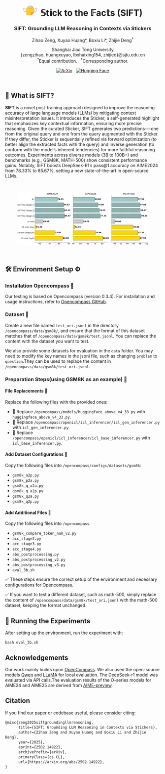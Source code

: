 <div align="center">
  

# <img src="docx/logo.png" width="50"> 𝕊t𝕚ck to the 𝔽ac𝕥s (SIFT)

### SIFT: Grounding LLM Reasoning in Contexts via Stickers

<!-- Authors and affiliations with improved formatting -->
Zihao Zeng, Xuyao Huang*, Boxiu Li*, Zhijie Deng<sup>†</sup><br>

Shanghai Jiao Tong University
<br>
{zengzihao, huangxuyao, lbxhaixing154, zhijied}@sjtu.edu.cn
<br>
<sup>*</sup>Equal contribution. &nbsp; <sup>†</sup>Corresponding author.
<br>

[![ArXiv](https://img.shields.io/badge/ArXiv-2502.14922-B31B1B.svg?style=flat-square)](https://arxiv.org/abs/2502.14922) &nbsp; [![Hugging Face](https://img.shields.io/badge/%F0%9F%A4%97%20Hugging%20Face-2502.14922-FFD700.svg?style=flat-square)](https://huggingface.co/papers/2502.14922)

</div>
<br>

## 🧐 What is SIFT?
**SIFT** is a novel post-training approach designed to improve the reasoning accuracy of large language models (LLMs) by mitigating context misinterpretation issues. It introduces the Sticker, a self-generated highlight that emphasizes key contextual information, ensuring more precise reasoning. Given the curated Sticker, SIFT generates two predictions---one from the original query and one from the query augmented with the Sticker. If they differ, the Sticker is sequentially refined via forward optimization (to better align the extracted facts with the query) and inverse generation (to conform with the model’s inherent tendencies) for more faithful reasoning outcomes. Experiments across diverse models (3B to 100B+) and benchmarks (e.g., GSM8K, MATH-500) show consistent performance gains. Notably, SIFT boosts DeepSeek-R1’s pass@1 accuracy on AIME2024 from 78.33% to 85.67%, setting a new state-of-the-art in open-source LLMs.

</div>

<br>

<p align="center">
<img src="docx/comparison.png" width="85%">  <!-- Slightly smaller image, adjust width as needed -->
</p>

<br>

## 🛠️ Environment Setup ⚙️

### **Installation Opencompass 🚀**

Our testing is based on Opencompass (version 0.3.4). For installation and usage instructions, refer to [Opencompass GitHub](https://github.com/open-compass/opencompass).

### **Dataset 📂**
Create a new file named `test_ori.jsonl` in the directory `/opencompass/data/gsm8k/`, and ensure that the format of this dataset matches that of `/opencompass/data/gsm8k/test.jsonl`. You can replace the content with the dataset you want to test.

We also provide some datasets for evaluation in the `data` folder. You may need to modify the key names in the jsonl file, such as changing `problem` to `question`.They can be used to replace the content in `/opencompass/data/gsm8k/test_ori.jsonl`.


### **Preparation Steps(using GSM8K as an example) 🔧**

#### **File Replacements 🔄**
Replace the following files with the provided ones:
- 🔹 Replace `/opencompass/models/huggingface_above_v4_33.py` with `huggingface_above_v4_33.py`.
- 🔹 Replace `/opencompass/openicl/icl_inferencer/icl_gen_inferencer.py` with `icl_gen_inferencer.py`.
- 🔹 Replace `/opencompass/openicl/icl_inferencer/icl_base_inferencer.py` with `icl_base_inferencer.py`.

#### **Add Dataset Configurations 📑**
Copy the following files into `/opencompass/configs/datasets/gsm8k`:
-  `gsm8k_a2p.py`
-  `gsm8k_p2a.py`
-  `gsm8k_q_a2a.py`
-  `gsm8k_q_a2p.py`
-  `gsm8k_q2a.py`
-  `gsm8k_q2p.py`

#### **Add Additional Files 📂**
Copy the following files into `/opencompass`:
-  `gsm8k_compare_token_num_v2.py`
-  `acc_stage2.py`
-  `acc_stage3.py`
-  `acc_stage4.py`
-  `abs_postprocessing.py`
-  `abs_postprocessing_v2.py`
-  `abs_postprocessing_v3.py`
-  `eval_3b.sh`

✅ These steps ensure the correct setup of the environment and necessary configurations for Opencompass.

✅ If you want to test a different dataset, such as math-500, simply replace the content of `/opencompass/data/gsm8k/test_ori.jsonl` with the math-500 dataset, keeping the format unchanged.

## 🚀 Running the Experiments
After setting up the environment, run the experiment with:
```
bash eval_3b.sh
```



## Acknowledgements
Our work mainly builds upon [OpenCompass](https://github.com/open-compass/opencompass). We also used the open-source models [Qwen](https://github.com/QwenLM/Qwen2.5) and [LLaMA](https://github.com/meta-llama/llama3) for local evaluation. The DeepSeek-r1 model was evaluated via API calls.The evaluation results of the O-series models for AIME24 and AIME25 are derived from [AIME-preview](https://github.com/GAIR-NLP/AIME-Preview).


## Citation
If you find our paper or codebase useful, please consider citing:
```
@misc{zeng2025siftgroundingllmreasoning,
      title={SIFT: Grounding LLM Reasoning in Contexts via Stickers}, 
      author={Zihao Zeng and Xuyao Huang and Boxiu Li and Zhijie Deng},
      year={2025},
      eprint={2502.14922},
      archivePrefix={arXiv},
      primaryClass={cs.CL},
      url={https://arxiv.org/abs/2502.14922}, 
}
```

